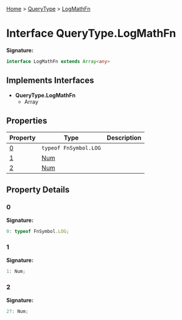 [Home](../../../index.md) &gt; [QueryType](../../querytype.md) &gt; [LogMathFn](./logmathfn.md)

# Interface QueryType.LogMathFn


<b>Signature:</b>

```typescript
interface LogMathFn extends Array<any> 
```

## Implements Interfaces

- <b>QueryType.LogMathFn</b>
    - Array

## Properties

|  Property | Type | Description |
|  --- | --- | --- |
|  [0](./logmathfn.md#0-property) | `typeof FnSymbol.LOG` |  |
|  [1](./logmathfn.md#1-property) | [Num](../types/num.md) |  |
|  [2](./logmathfn.md#2-property) | [Num](../types/num.md) |  |

## Property Details

<a id="0-property"></a>

### 0

<b>Signature:</b>

```typescript
0: typeof FnSymbol.LOG;
```

<a id="1-property"></a>

### 1

<b>Signature:</b>

```typescript
1: Num;
```

<a id="2-property"></a>

### 2

<b>Signature:</b>

```typescript
2?: Num;
```
